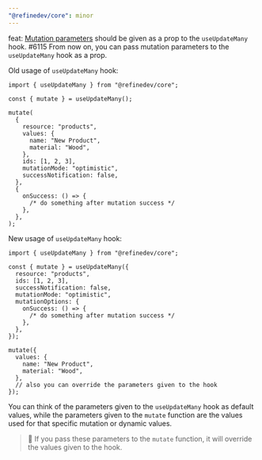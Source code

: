 ```yaml
---
"@refinedev/core": minor
---
```


feat: [Mutation parameters](https://refine.dev/docs/data/hooks/use-update-many/#mutation-parameters) should be given as a prop to the `useUpdateMany` hook. #6115
From now on, you can pass mutation parameters to the `useUpdateMany` hook as a prop.

Old usage of `useUpdateMany` hook:

```tsx
import { useUpdateMany } from "@refinedev/core";

const { mutate } = useUpdateMany();

mutate(
  {
    resource: "products",
    values: {
      name: "New Product",
      material: "Wood",
    },
    ids: [1, 2, 3],
    mutationMode: "optimistic",
    successNotification: false,
  },
  {
    onSuccess: () => {
      /* do something after mutation success */
    },
  },
);
```

New usage of `useUpdateMany` hook:

```tsx
import { useUpdateMany } from "@refinedev/core";

const { mutate } = useUpdateMany({
  resource: "products",
  ids: [1, 2, 3],
  successNotification: false,
  mutationMode: "optimistic",
  mutationOptions: {
    onSuccess: () => {
      /* do something after mutation success */
    },
  },
});

mutate({
  values: {
    name: "New Product",
    material: "Wood",
  },
  // also you can override the parameters given to the hook
});
```

You can think of the parameters given to the `useUpdateMany` hook as default values, while the parameters given to the `mutate` function are the values used for that specific mutation or dynamic values.

> 🚨 If you pass these parameters to the `mutate` function, it will override the values given to the hook.
